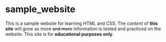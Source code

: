 # sample_website
This is a sample website for learning HTML and CSS. The *content* of __this site__ will grow as more ~~and more~~ information is tested and practiced on the website.
This site is for **educational purposes only**.
